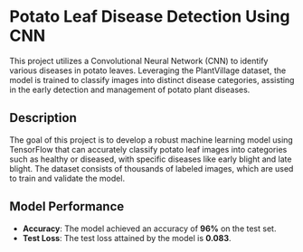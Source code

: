 # Potato Leaf Disease Detection Using CNN

This project utilizes a Convolutional Neural Network (CNN) to identify various diseases in potato leaves. Leveraging the PlantVillage dataset, the model is trained to classify images into distinct disease categories, assisting in the early detection and management of potato plant diseases.

## Description

The goal of this project is to develop a robust machine learning model using TensorFlow that can accurately classify potato leaf images into categories such as healthy or diseased, with specific diseases like early blight and late blight. The dataset consists of thousands of labeled images, which are used to train and validate the model.

## Model Performance

- **Accuracy**: The model achieved an accuracy of **96%** on the test set.
- **Test Loss**: The test loss attained by the model is **0.083**.
